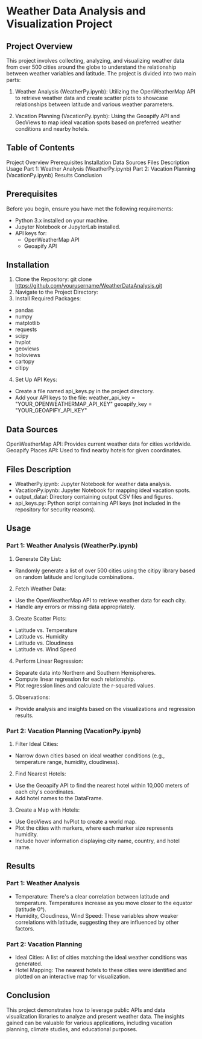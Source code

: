 # Weather Data Analysis and Visualization Project

## Project Overview
This project involves collecting, analyzing, and visualizing weather data from over 500 cities around the globe to understand the relationship between weather variables and latitude. The project is divided into two main parts:

  1. Weather Analysis (WeatherPy.ipynb): Utilizing the OpenWeatherMap API to retrieve weather data and create scatter plots to showcase relationships between latitude and various weather parameters.

  2. Vacation Planning (VacationPy.ipynb): Using the Geoapify API and GeoViews to map ideal vacation spots based on preferred weather conditions and nearby hotels.


## Table of Contents
  Project Overview
  Prerequisites
  Installation
  Data Sources
  Files Description
  Usage
  Part 1: Weather Analysis (WeatherPy.ipynb)
  Part 2: Vacation Planning (VacationPy.ipynb)
  Results
  Conclusion

## Prerequisites
Before you begin, ensure you have met the following requirements:
  - Python 3.x installed on your machine.
  - Jupyter Notebook or JupyterLab installed.
  - API keys for:
    - OpenWeatherMap API
    - Geoapify API

## Installation
1. Clone the Repository:
  git clone https://github.com/yourusername/WeatherDataAnalysis.git
2. Navigate to the Project Directory:
3. Install Required Packages:
  - pandas
  - numpy
  - matplotlib
  - requests
  - scipy
  - hvplot
  - geoviews
  - holoviews
  - cartopy
  - citipy
4. Set Up API Keys:
  - Create a file named api_keys.py in the project directory.
  - Add your API keys to the file:
    weather_api_key = "YOUR_OPENWEATHERMAP_API_KEY"
    geoapify_key = "YOUR_GEOAPIFY_API_KEY"

## Data Sources
OpenWeatherMap API: Provides current weather data for cities worldwide.
Geoapify Places API: Used to find nearby hotels for given coordinates.

## Files Description
- WeatherPy.ipynb: Jupyter Notebook for weather data analysis.
- VacationPy.ipynb: Jupyter Notebook for mapping ideal vacation spots.
- output_data/: Directory containing output CSV files and figures.
- api_keys.py: Python script containing API keys (not included in the repository for security reasons).

## Usage
### Part 1: Weather Analysis (WeatherPy.ipynb)
1. Generate City List:
  - Randomly generate a list of over 500 cities using the citipy library based on random latitude and longitude combinations.
2. Fetch Weather Data:
  - Use the OpenWeatherMap API to retrieve weather data for each city.
  - Handle any errors or missing data appropriately.
3. Create Scatter Plots:
  - Latitude vs. Temperature
  - Latitude vs. Humidity
  - Latitude vs. Cloudiness
  - Latitude vs. Wind Speed
4. Perform Linear Regression:
  - Separate data into Northern and Southern Hemispheres.
  - Compute linear regression for each relationship.
  - Plot regression lines and calculate the r-squared values.
5. Observations:
  - Provide analysis and insights based on the visualizations and regression results.

### Part 2: Vacation Planning (VacationPy.ipynb)
1. Filter Ideal Cities:
  - Narrow down cities based on ideal weather conditions (e.g., temperature range, humidity, cloudiness).
2. Find Nearest Hotels:
  - Use the Geoapify API to find the nearest hotel within 10,000 meters of each city's coordinates.
  - Add hotel names to the DataFrame.
3. Create a Map with Hotels:
  - Use GeoViews and hvPlot to create a world map.
  - Plot the cities with markers, where each marker size represents humidity.
  - Include hover information displaying city name, country, and hotel name.

## Results

### Part 1: Weather Analysis
- Temperature: There's a clear correlation between latitude and temperature. Temperatures increase as you move closer to the equator (latitude 0°).
- Humidity, Cloudiness, Wind Speed: These variables show weaker correlations with latitude, suggesting they are influenced by other factors.
### Part 2: Vacation Planning
- Ideal Cities: A list of cities matching the ideal weather conditions was generated.
- Hotel Mapping: The nearest hotels to these cities were identified and plotted on an interactive map for visualization.


## Conclusion
This project demonstrates how to leverage public APIs and data visualization libraries to analyze and present weather data. The insights gained can be valuable for various applications, including vacation planning, climate studies, and educational purposes.
